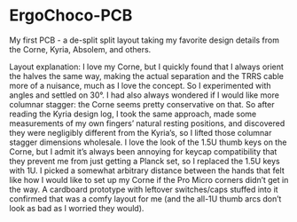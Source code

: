 # ErgoChoco-PCB
 My first PCB - a de-split split layout taking my favorite design details from the Corne, Kyria, Absolem, and others.
 
 Layout explanation:
I love my Corne, but I quickly found that I always orient the halves the same way, making the actual separation and the TRRS cable more of a nuisance, much as I love the concept. So I experimented with angles and settled on 30°. I had also always wondered if I would like more columnar stagger: the Corne seems pretty conservative on that. So after reading the Kyria design log, I took the same approach, made some measurements of my own fingers’ natural resting positions, and discovered they were negligibly different from the Kyria’s, so I lifted those columnar stagger dimensions wholesale. I love the look of the 1.5U thumb keys on the Corne, but I admit it’s always been annoying for keycap compatibility that they prevent me from just getting a Planck set, so I replaced the 1.5U keys with 1U. I picked a somewhat arbitrary distance between the hands that felt like how I would like to set up my Corne if the Pro Micro corners didn’t get in the way. A cardboard prototype with leftover switches/caps stuffed into it confirmed that was a comfy layout for me (and the all-1U thumb arcs don’t look as bad as I worried they would).

